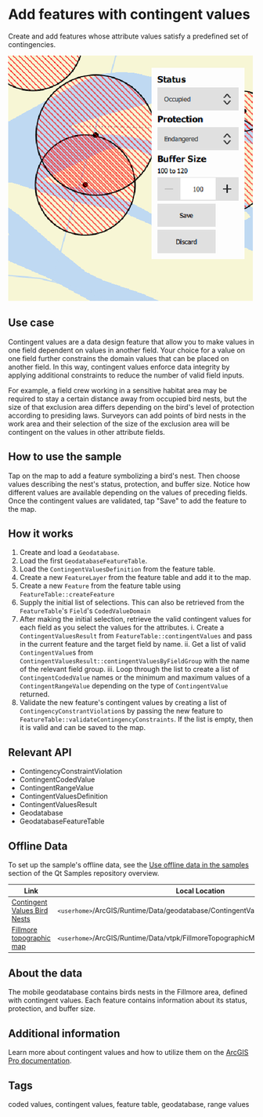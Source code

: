 # Add features with contingent values

Create and add features whose attribute values satisfy a predefined set of contingencies.

![](screenshot.png)

## Use case

Contingent values are a data design feature that allow you to make values in one field dependent on values in another field. Your choice for a value on one field further constrains the domain values that can be placed on another field. In this way, contingent values enforce data integrity by applying additional constraints to reduce the number of valid field inputs.

For example, a field crew working in a sensitive habitat area may be required to stay a certain distance away from occupied bird nests, but the size of that exclusion area differs depending on the bird's level of protection according to presiding laws. Surveyors can add points of bird nests in the work area and their selection of the size of the exclusion area will be contingent on the values in other attribute fields.

## How to use the sample

Tap on the map to add a feature symbolizing a bird's nest. Then choose values describing the nest's status, protection, and buffer size. Notice how different values are available depending on the values of preceding fields. Once the contingent values are validated, tap "Save" to add the feature to the map.

## How it works

1. Create and load a `Geodatabase`.
2. Load the first `GeodatabaseFeatureTable`.
3. Load the `ContingentValuesDefinition` from the feature table.
4. Create a new `FeatureLayer` from the feature table and add it to the map.
5. Create a new `Feature` from the feature table using `FeatureTable::createFeature`
6. Supply the initial list of selections. This can also be retrieved from the `FeatureTable`'s `Field`'s `CodedValueDomain`
7. After making the initial selection, retrieve the valid contingent values for each field as you select the values for the attributes.
  i. Create a `ContingentValuesResult` from `FeatureTable::contingentValues` and pass in the current feature and the target field by name.
  ii. Get a list of valid `ContingentValue`s from `ContingentValuesResult::contingentValuesByFieldGroup` with the name of the relevant field group.
  iii. Loop through the list to create a list of `ContingentCodedValue` names or the minimum and maximum values of a `ContingentRangeValue` depending on the type of `ContingentValue` returned.
8. Validate the new feature's contingent values by creating a list of `ContingencyConstrantViolation`s by passing the new feature to `FeatureTable::validateContingencyConstraints`. If the list is empty, then it is valid and can be saved to the map.

## Relevant API

* ContingencyConstraintViolation
* ContingentCodedValue
* ContingentRangeValue
* ContingentValuesDefinition
* ContingentValuesResult
* Geodatabase
* GeodatabaseFeatureTable

## Offline Data

To set up the sample's offline data, see the [Use offline data in the samples](https://github.com/Esri/arcgis-runtime-samples-qt#use-offline-data-in-the-samples) section of the Qt Samples repository overview.

Link | Local Location
---------|-------|
|[Contingent Values Bird Nests](https://www.arcgis.com/home/item.html?id=e12b54ea799f4606a2712157cf9f6e41)| `<userhome>`/ArcGIS/Runtime/Data/geodatabase/ContingentValuesBirdNests.geodatabase |
|[Fillmore topographic map](https://arcgis.com/home/item.html?id=b5106355f1634b8996e634c04b6a930a) | `<userhome>`/ArcGIS/Runtime/Data/vtpk/FillmoreTopographicMap.vtpk |

## About the data

The mobile geodatabase contains birds nests in the Fillmore area, defined with contingent values. Each feature contains information about its status, protection, and buffer size.

## Additional information

Learn more about contingent values and how to utilize them on the [ArcGIS Pro documentation](https://pro.arcgis.com/en/pro-app/latest/help/data/geodatabases/overview/contingent-values.htm).

## Tags

coded values, contingent values, feature table, geodatabase, range values

